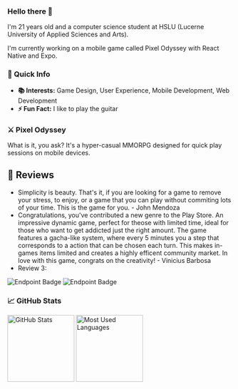 ### Hello there 👋

I'm 21 years old and a computer science student at HSLU (Lucerne University of Applied Sciences and Arts). 

I'm currently working on a mobile game called Pixel Odyssey with React Native and Expo.

### 🚀 Quick Info

- **📚 Interests:** Game Design, User Experience, Mobile Development, Web Development
- **⚡ Fun Fact:** I like to play the guitar

### ⚔️ Pixel Odyssey

What is it, you ask? It's a hyper-casual MMORPG designed for quick play sessions on mobile devices.

## 🌟 Reviews
- Simplicity is beauty. That's it, if you are looking for a game to remove your stress, to enjoy, or a game that you can play without commiting lots of your time. This is the game for you. - John Mendoza
- Congratulations, you've contributed a new genre to the Play Store. An impressive dynamic game, perfect for theose with limited time, ideal for those who want to get addicted just the right amount. The game features a gacha-like system, where every 5 minutes you a step that corresponds to a action that can be chosen each turn. This makes in-games items limited and creates a highly efficent community market. In love with this game, congrats on the creativity! - Vinicius Barbosa
- Review 3: 

![Endpoint Badge](https://img.shields.io/endpoint?url=https%3A%2F%2Fplay.cuzi.workers.dev%2Fplay%3Fi%3Dcom.linoiten.pixelworld%26gl%3DCH%26hl%3Den%26l%3DAndroid%26m%3D%24installs&style=flat&logo=android&label=Downloads%20&color=%23002c26)
![Endpoint Badge](https://img.shields.io/endpoint?url=https%3A%2F%2Fplay.cuzi.workers.dev%2Fplay%3Fi%3Dcom.linoiten.pixelworld%26gl%3DCH%26hl%3Den%26l%3DAndroid%26m%3D%24rating&style=flat&label=%F0%9F%8C%9F%20%20Rating%20&color=%233a3aec)


### 📈 GitHub Stats

<p>
  <img src="https://github-readme-stats-linoiten.vercel.app/api/?username=linoiten&show_icons=true&theme=transparent&hide=prs" alt="GitHub Stats" height="150"/>
  <img src="https://github-readme-stats-linoiten.vercel.app/api/top-langs/?username=linoiten&layout=compact&theme=transparent" alt="Most Used Languages" height="150"/>
</p>
